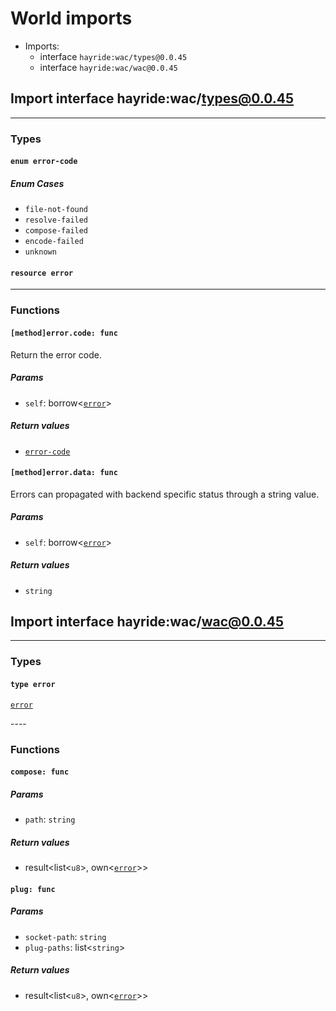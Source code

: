 # <a id="imports"></a>World imports


 - Imports:
    - interface `hayride:wac/types@0.0.45`
    - interface `hayride:wac/wac@0.0.45`

## <a id="hayride_wac_types_0_0_45"></a>Import interface hayride:wac/types@0.0.45


----

### Types

#### <a id="error_code"></a>`enum error-code`


##### Enum Cases

- <a id="error_code.file_not_found"></a>`file-not-found`
- <a id="error_code.resolve_failed"></a>`resolve-failed`
- <a id="error_code.compose_failed"></a>`compose-failed`
- <a id="error_code.encode_failed"></a>`encode-failed`
- <a id="error_code.unknown"></a>`unknown`
#### <a id="error"></a>`resource error`

----

### Functions

#### <a id="method_error_code"></a>`[method]error.code: func`

Return the error code.

##### Params

- <a id="method_error_code.self"></a>`self`: borrow<[`error`](#error)>

##### Return values

- <a id="method_error_code.0"></a> [`error-code`](#error_code)

#### <a id="method_error_data"></a>`[method]error.data: func`

Errors can propagated with backend specific status through a string value.

##### Params

- <a id="method_error_data.self"></a>`self`: borrow<[`error`](#error)>

##### Return values

- <a id="method_error_data.0"></a> `string`

## <a id="hayride_wac_wac_0_0_45"></a>Import interface hayride:wac/wac@0.0.45


----

### Types

#### <a id="error"></a>`type error`
[`error`](#error)
<p>
----

### Functions

#### <a id="compose"></a>`compose: func`


##### Params

- <a id="compose.path"></a>`path`: `string`

##### Return values

- <a id="compose.0"></a> result<list<`u8`>, own<[`error`](#error)>>

#### <a id="plug"></a>`plug: func`


##### Params

- <a id="plug.socket_path"></a>`socket-path`: `string`
- <a id="plug.plug_paths"></a>`plug-paths`: list<`string`>

##### Return values

- <a id="plug.0"></a> result<list<`u8`>, own<[`error`](#error)>>

